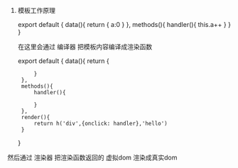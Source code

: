 1. 模板工作原理
    <template>
        <button  @click="handler">click me {{a}}</button>
    </template>
    
    export default {
        data(){
            return {
                a:0
            }
        },
        methods(){
            handler(){
                this.a++
            }
        }
    }

    在这里会通过 编译器 把模板内容编译成渲染函数 

      export default {
        data(){
            return {
            
            }
        },
        methods(){
            handler(){
                
            }
        },
        render(){
            return h('div',{onclick: handler},'hello')
        }
    }

然后通过 渲染器 把渲染函数返回的 虚拟dom 渲染成真实dom
